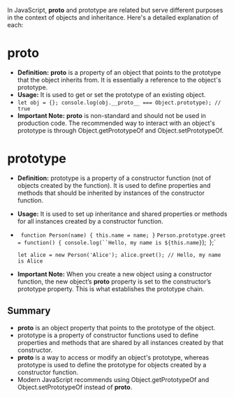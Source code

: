 In JavaScript, __proto__ and prototype are related but serve different purposes in the context of objects and inheritance. Here's a detailed explanation of each:

# __proto__
- **Definition:** __proto__ is a property of an object that points to the prototype that the object inherits from. It is essentially a reference to the object's prototype.
- **Usage:** It is used to get or set the prototype of an existing object.
- `let obj = {};
  console.log(obj.__proto__ === Object.prototype); // true`
- **Important Note:** __proto__ is non-standard and should not be used in production code. The recommended way to interact with an object's prototype is through Object.getPrototypeOf and Object.setPrototypeOf.

# prototype
- **Definition:** prototype is a property of a constructor function (not of objects created by the function). It is used to define properties and methods that should be inherited by instances of the constructor function.
- **Usage:** It is used to set up inheritance and shared properties or methods for all instances created by a constructor function.
- `
  function Person(name) {
    this.name = name;
  }`
  `Person.prototype.greet = function() {
    console.log(``Hello, my name is ${this.name}`);`
  `};`

  `let alice = new Person('Alice');
  alice.greet(); // Hello, my name is Alice
  `
- **Important Note:** When you create a new object using a constructor function, the new object’s __proto__ property is set to the constructor’s prototype property. This is what establishes the prototype chain.

## Summary
- __proto__ is an object property that points to the prototype of the object.
- prototype is a property of constructor functions used to define properties and methods that are shared by all instances created by that constructor.
- __proto__ is a way to access or modify an object's prototype, whereas prototype is used to define the prototype for objects created by a constructor function.
- Modern JavaScript recommends using Object.getPrototypeOf and Object.setPrototypeOf instead of __proto__.